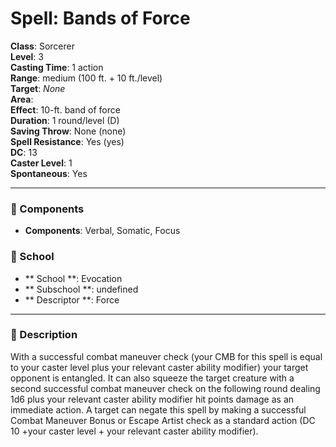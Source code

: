 
# Spell: Bands of Force
**Class**: Sorcerer  
**Level**: 3  
**Casting Time**: 1 action  
**Range**: medium (100 ft. + 10 ft./level)  
**Target**: _None_  
**Area**:   
**Effect**: 10-ft. band of force  
**Duration**: 1 round/level (D)  
**Saving Throw**: None (none)  
**Spell Resistance**: Yes (yes)  
**DC**: 13  
**Caster Level**: 1  
**Spontaneous**: Yes

---

### 🔮 Components
- **Components**: Verbal, Somatic, Focus

### 🏫 School
- ** School **: Evocation
- ** Subschool **: undefined
- ** Descriptor **: Force
---

### 📜 Description
With a successful combat maneuver check (your CMB for this spell is equal to your caster level plus your relevant caster ability modifier) your target opponent is entangled. It can also squeeze the target creature with a second successful combat maneuver check on the following round dealing 1d6 plus your relevant caster ability modifier hit points damage as an immediate action. A target can negate this spell by making a successful Combat Maneuver Bonus or Escape Artist check as a standard action (DC 10 +your caster level + your relevant caster ability modifier).
